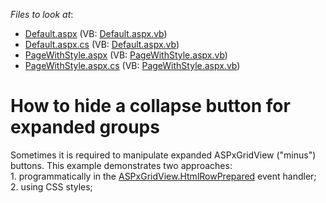 <!-- default file list -->
*Files to look at*:

* [Default.aspx](./CS/WebSite/Default.aspx) (VB: [Default.aspx.vb](./VB/WebSite/Default.aspx.vb))
* [Default.aspx.cs](./CS/WebSite/Default.aspx.cs) (VB: [Default.aspx.vb](./VB/WebSite/Default.aspx.vb))
* [PageWithStyle.aspx](./CS/WebSite/PageWithStyle.aspx) (VB: [PageWithStyle.aspx.vb](./VB/WebSite/PageWithStyle.aspx.vb))
* [PageWithStyle.aspx.cs](./CS/WebSite/PageWithStyle.aspx.cs) (VB: [PageWithStyle.aspx.vb](./VB/WebSite/PageWithStyle.aspx.vb))
<!-- default file list end -->
# How to hide a collapse button for expanded groups


<p>Sometimes it is required to manipulate expanded ASPxGridView ("minus") buttons. This example demonstrates two approaches:<br />
1. programmatically in the <a href="http://documentation.devexpress.com/#AspNet/DevExpressWebASPxGridViewASPxGridView_HtmlRowPreparedtopic">ASPxGridView.HtmlRowPrepared</a> event handler;<br />
2. using CSS styles;</p>

<br/>


